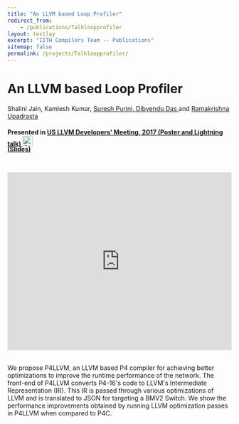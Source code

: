 ```yaml
---
title: "An LLVM based Loop Profiler"
redirect_from:
    - /publications/Talkloopprofiler
layout: textlay
excerpt: "IITH Compilers Team -- Publications"
sitemap: false
permalink: /projects/Talkloopprofiler/
---
```



<div class="container-fluid" style="height:100%; width:100%"> 
<h1>An LLVM based Loop Profiler</h1>
<p style>Shalini Jain, Kamlesh Kumar, <a href="https://www.iiit.ac.in/people/faculty/psuresh/" target="_blank">Suresh Purini, <a href="https://scholar.google.co.in/citations?user=kYDwjPAAAAAJ&hl=en" target="_blank">Dibyendu Das </a> and <a href="https://www.iith.ac.in/~ramakrishna" target="_blank">Ramakrishna Upadrasta </a></p>
<h4> Presented in <a href="https://llvm.org/devmtg/2017-10/#lightning10"> US LLVM Developers’ Meeting, 2017 (Poster and Lightning talk)
</a>  
 
 <a href= "https://github.com/IITH-Compilers/LLVM-Loop-Profiler" target="_blank">
 <img class="dp-img" alt="OpenMp_Github" src="https://github.githubassets.com/favicons/favicon.svg" width="23px" height="23px" />
 </a>  
 </h4>
 <div style="position:relative; top:-25px;">
 <h4><a href="https://llvm.org/devmtg/2017-10/slides/Jain-LLVM%20based%20Loop%20Profiler.pdf" target="_blank">(Slides)</a>
 </h4>
 </div> 
 <div style="display: flex; justify-content: center;">
 <iframe width="700" height="400" src="https://www.youtube.com/embed/MKhXpRNekaM" title="YouTube video player" frameborder="0" allow="accelerometer; autoplay; clipboard-write; encrypted-media; gyroscope; picture-in-picture" allowfullscreen></iframe>
</div>
 <br>     
<p> We propose P4LLVM, an LLVM based P4 compiler for achieving better optimizations to improve the runtime performance of the network. The front-end of P4LLVM converts P4-16's code to LLVM's Intermediate Representation (IR). This IR is passed through various optimizations of LLVM and is translated to JSON for targeting a BMV2 Switch. We show the performance improvements obtained by running LLVM optimization passes in P4LLVM when compared to P4C.</p>
<br>
</div>
